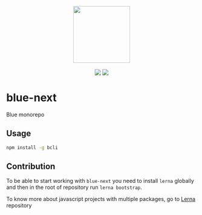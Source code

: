 <p align="center">
	<img  src="http://i.imgur.com/QmJrU0A.png" width="150" />
	<br> <br>
	<a href="https://badge.fury.io/js/bcli">
	<img src="https://badge.fury.io/js/bcli.svg"></a>
	<a href="https://www.npmjs.com/package/bcli"><img src="https://img.shields.io/npm/dt/bcli.svg"></a>
</p>

# blue-next

Blue monorepo

## Usage

```bash
npm install -g bcli
```

## Contribution

To be able to start working with `blue-next` you need to install `lerna` globally and then in the root of repository run `lerna bootstrap`.

To know more about javascript projects with multiple packages, go to [Lerna](https://github.com/lerna/lerna) repository
